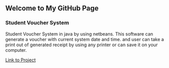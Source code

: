 ## Welcome to My GitHub Page

### Student Voucher System

Student Voucher System in java by using netbeans. This software can generate a voucher with current system date and time. and user can take a print out of generated receipt by using any printer or can save it on your computer.



[Link to Project](https://github.com/albanmahmut/StudentVoucherSystem/tree/master/S_V_System) 

